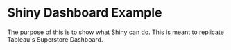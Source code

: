 # Shiny Dashboard Example

The purpose of this is to show what Shiny can do. This is meant to replicate Tableau's Superstore Dashboard.
